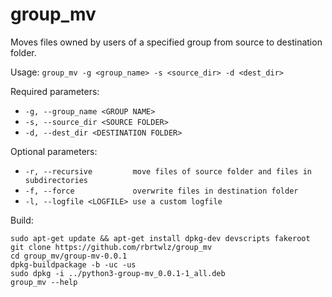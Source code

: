 # group_mv
Moves files owned by users of a specified group from source to destination folder.

Usage: `group_mv -g <group_name> -s <source_dir> -d <dest_dir>`

Required parameters:
* `-g, --group_name <GROUP NAME>`
* `-s, --source_dir <SOURCE FOLDER>`
* `-d, --dest_dir <DESTINATION FOLDER>`

Optional parameters:
* `-r, --recursive         move files of source folder and files in subdirectories`
* `-f, --force             overwrite files in destination folder`
* `-l, --logfile <LOGFILE> use a custom logfile`

Build:

```
sudo apt-get update && apt-get install dpkg-dev devscripts fakeroot
git clone https://github.com/rbrtwlz/group_mv
cd group_mv/group-mv-0.0.1
dpkg-buildpackage -b -uc -us
sudo dpkg -i ../python3-group-mv_0.0.1-1_all.deb 
group_mv --help
```
